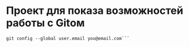 # Проект для показа возможностей работы с Gitом
```git config --global user.name "YouName"
git config --global user.email you@email.com```
